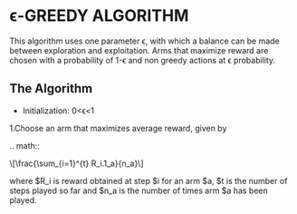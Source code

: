 # ϵ-GREEDY ALGORITHM
This algorithm uses one parameter ϵ, with which a balance can be made between exploration and exploitation. Arms that maximize reward are chosen with a probability of 1-ϵ and non greedy actions at ϵ probability.
## The Algorithm
* Initialization: 0<ϵ<1

1.Choose an arm that maximizes average reward, given by

.. math::

\\[\frac{\sum_{i=1}^{t} R_i.1_a}{n_a}\\]


where $R_i is reward obtained at step $i for an arm $a, $t is the number of steps played so far and $n_a is the number of times arm $a has been played.

